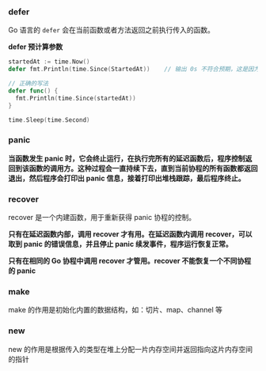### defer

Go 语言的 `defer` 会在当前函数或者方法返回之前执行传入的函数。

**defer 预计算参数**

```go
startedAt := time.Now()
defer fmt.Println(time.Since(StartedAt))	// 输出 0s 不符合预期，这是因为 defer 对于参数的计算是在 defer 关键字调用时计算，而不是在 main 函数退出之前计算

// 正确的写法
defer func() {
  fmt.Println(time.Since(startedAt))
}

time.Sleep(time.Second)
```



### panic

**当函数发生 panic 时，它会终止运行，在执行完所有的延迟函数后，程序控制返回到该函数的调用方。这种过程会一直持续下去，直到当前协程的所有函数都返回退出，然后程序会打印出 panic 信息，接着打印出堆栈跟踪，最后程序终止。**

### recover

recover 是一个内建函数，用于重新获得 panic 协程的控制。

**只有在延迟函数内部，调用 recover 才有用。在延迟函数内调用 recover，可以取到 panic 的错误信息，并且停止 panic 续发事件，程序运行恢复正常。**

**只有在相同的 Go 协程中调用 recover 才管用。recover 不能恢复一个不同协程的 panic**

### make

make 的作用是初始化内置的数据结构，如：切片、map、channel 等

### new

new 的作用是根据传入的类型在堆上分配一片内存空间并返回指向这片内存空间的指针

